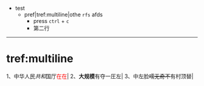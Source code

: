 - test
	- pref|tref:multiline|othe `rfs` afds 
		- press `ctrl` + `c`
		- 第二行
	
***	
# tref:multiline
1、中华人民*共和*国厅<font color='red'>在在</font>|
2、**大规模**有夺一圧左|
3、中左脸~~嚅无奇不~~有村顶替|
